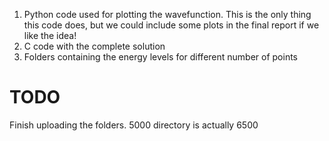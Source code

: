 1. Python code used for plotting the wavefunction. This is the only thing this code does, but we could include some plots in the final report if we like the idea!
2. C code with the complete solution
3. Folders containing the energy levels for different number of points

# TODO

Finish uploading the folders. 5000 directory is actually 6500
